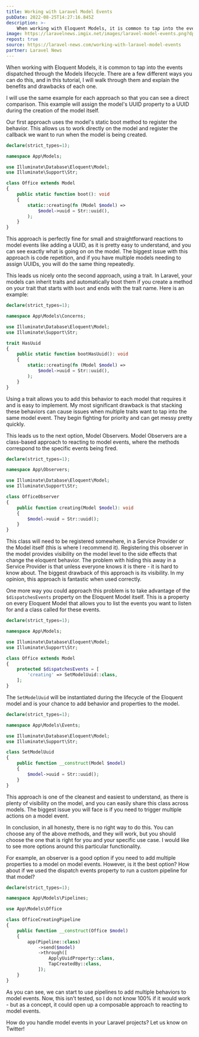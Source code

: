 ```yaml
---
title: Working with Laravel Model Events
pubDate: 2022-08-25T14:27:16.845Z
description: >-
    When working with Eloquent Models, it is common to tap into the events dispatched through the Models lifecycle.
image: https://laravelnews.imgix.net/images/laravel-model-events.png?dpr=2&ixlib=php-3.3.1
repost: true
source: https://laravel-news.com/working-with-laravel-model-events
partner: Laravel News
---
```


When working with Eloquent Models, it is common to tap into the events dispatched through the Models lifecycle. There are a few different ways you can do this, and in this tutorial, I will walk through them and explain the benefits and drawbacks of each one.

I will use the same example for each approach so that you can see a direct comparison. This example will assign the model's UUID property to a UUID during the creation of the model itself.

Our first approach uses the model's static boot method to register the behavior. This allows us to work directly on the model and register the callback we want to run when the model is being created.

```php
declare(strict_types=1);

namespace App\Models;

use Illuminate\Database\Eloquent\Model;
use Illuminate\Support\Str;

class Office extends Model
{
	public static function boot(): void
	{
		static::creating(fn (Model $model) => 
			$model->uuid = Str::uuid(),
		);
	}
}
```

This approach is perfectly fine for small and straightforward reactions to model events like adding a UUID, as it is pretty easy to understand, and you can see exactly what is going on on the model. The biggest issue with this approach is code repetition, and if you have multiple models needing to assign UUIDs, you will do the same thing repeatedly.

This leads us nicely onto the second approach, using a trait. In Laravel, your models can inherit traits and automatically boot them if you create a method on your trait that starts with `boot` and ends with the trait name. Here is an example:

```php
declare(strict_types=1);

namespace App\Models\Concerns;

use Illuminate\Database\Eloquent\Model;
use Illuminate\Support\Str;

trait HasUuid
{
	public static function bootHasUuid(): void
	{
		static::creating(fn (Model $model) => 
			$model->uuid = Str::uuid(),
		);
	}
}
```

Using a trait allows you to add this behavior to each model that requires it and is easy to implement. My most significant drawback is that stacking these behaviors can cause issues when multiple traits want to tap into the same model event. They begin fighting for priority and can get messy pretty quickly.

This leads us to the next option, Model Observers. Model Observers are a class-based approach to reacting to model events, where the methods correspond to the specific events being fired.

```php
declare(strict_types=1);

namespace App\Observers;

use Illuminate\Database\Eloquent\Model;
use Illuminate\Support\Str;

class OfficeObserver
{
	public function creating(Model $model): void
	{
		$model->uuid = Str::uuid();
	}
}
```

This class will need to be registered somewhere, in a Service Provider or the Model itself (this is where I recommend it). Registering this observer in the model provides visibility on the model level to the side effects that change the eloquent behavior. The problem with hiding this away in a Service Provider is that unless everyone knows it is there - it is hard to know about. The biggest drawback of this approach is its visibility. In my opinion, this approach is fantastic when used correctly.

One more way you could approach this problem is to take advantage of the `$dispatchesEvents` property on the Eloquent Model itself. This is a property on every Eloquent Model that allows you to list the events you want to listen for and a class called for these events.

```php
declare(strict_types=1);

namespace App\Models;

use Illuminate\Database\Eloquent\Model;
use Illuminate\Support\Str;

class Office extends Model
{
	protected $dispatchesEvents = [
		'creating' => SetModelUuid::class,
	];
}
```

The `SetModelUuid` will be instantiated during the lifecycle of the Eloquent model and is your chance to add behavior and properties to the model. 

```php
declare(strict_types=1);

namespace App\Models\Events;

use Illuminate\Database\Eloquent\Model;
use Illuminate\Support\Str;

class SetModelUuid
{
	public function __construct(Model $model)
	{
		$model->uuid = Str::uuid();
	}
}
```

This approach is one of the cleanest and easiest to understand, as there is plenty of visibility on the model, and you can easily share this class across models. The biggest issue you will face is if you need to trigger multiple actions on a model event.

In conclusion, in all honesty, there is no right way to do this. You can choose any of the above methods, and they will work, but you should choose the one that is right for you and your specific use case. I would like to see more options around this particular functionality. 

For example, an observer is a good option if you need to add multiple properties to a model on model events. However, is it the best option? How about if we used the dispatch events property to run a custom pipeline for that model?

```php
declare(strict_types=1);

namespace App\Models\Pipelines;

use App\Models\Office

class OfficeCreatingPipeline
{
	public function __construct(Office $model)
	{
		app(Pipeline::class)
			->send($model)
			->through([
				ApplyUuidProperty::class,
				TapCreatedBy::class,
			]);
	}
}
```

As you can see, we can start to use pipelines to add multiple behaviors to model events. Now, this isn't tested, so I do not know 100% if it would work - but as a concept, it could open up a composable approach to reacting to model events.

How do you handle model events in your Laravel projects? Let us know on Twitter!